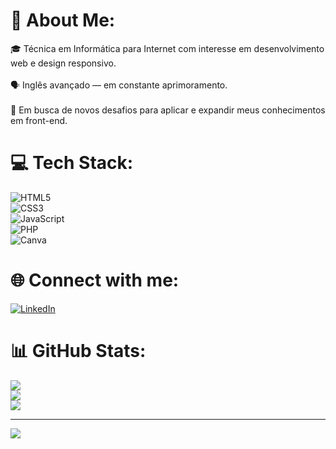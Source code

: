 # 💫 About Me:
🎓 Técnica em Informática para Internet com interesse em desenvolvimento web e design responsivo.<br>  
🗣️ Inglês avançado — em constante aprimoramento.<br>  
🚀 Em busca de novos desafios para aplicar e expandir meus conhecimentos em front-end.<br>

# 💻 Tech Stack:
![HTML5](https://img.shields.io/badge/html5-%23E34F26.svg?style=flat-square&logo=html5&logoColor=white)  
![CSS3](https://img.shields.io/badge/css3-%231572B6.svg?style=flat-square&logo=css3&logoColor=white)  
![JavaScript](https://img.shields.io/badge/javascript-%23323330.svg?style=flat-square&logo=javascript&logoColor=%23F7DF1E)  
![PHP](https://img.shields.io/badge/php-%23777BB4.svg?style=flat-square&logo=php&logoColor=white)  
![Canva](https://img.shields.io/badge/Canva-%2300C4CC.svg?style=flat-square&logo=Canva&logoColor=white)

# 🌐 Connect with me:
[![LinkedIn](https://img.shields.io/badge/LinkedIn-0077B5?style=flat-square&logo=linkedin&logoColor=white)]([https://www.linkedin.com/in/seu-usuario](https://www.linkedin.com/in/soraya-gomes-b45659350/))  

# 📊 GitHub Stats:
![](https://github-readme-stats.vercel.app/api?username=Soraya75&theme=shadow_red&hide_border=false&include_all_commits=false&count_private=false)<br/>
![](https://github-readme-streak-stats.herokuapp.com/?user=Soraya75&theme=shadow_red&hide_border=false)<br/>
![](https://github-readme-stats.vercel.app/api/top-langs/?username=Soraya75&theme=shadow_red&hide_border=false&include_all_commits=false&count_private=false&layout=compact)

---

[![](https://visitcount.itsvg.in/api?id=Soraya75&icon=7&color=4)](https://visitcount.itsvg.in)

<!-- Proudly created with GPRM ( https://gprm.itsvg.in ) -->

